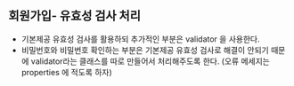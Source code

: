 ## 회원가입- 유효성 검사 처리
- 기본제공 유효성 검사를 활용하되 추가적인 부분은 validator 을 사용한다.
- 비밀번호와 비밀번호 확인하는 부분은 기본제공 유효성 검사로 해결이 안되기 때문에 validator라는 클래스를 따로 만들어서 
  처리해주도록 한다. (오류 메세지는 properties 에 적도록 하자)

